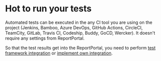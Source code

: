 # Hot to run your tests

Automated tests can be executed in the any CI tool you are using on the project (Jenkins, Bamboo, Azure DevOps, GitHub Actions, CircleCI, TeamCity, GitLab, Travis CI, Codeship, Buddy, GoCD, Wercker).
It doesn't require any settings from ReportPortal.

So that the test results get into the ReportPortal, you need to perform [test framework integration](/log-data-in-reportportal/test-framework-integration/) or [implement own integration](/log-data-in-reportportal/ImplementOwnIntegration).
